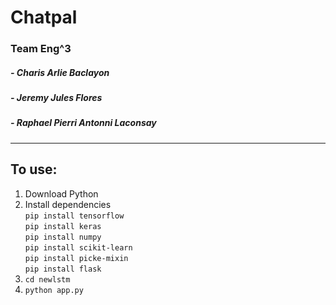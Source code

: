 # Chatpal

### **Team Eng^3**
##### - Charis Arlie Baclayon
##### - Jeremy Jules Flores
##### - Raphael Pierri Antonni Laconsay

---

## To use:

1. Download Python
2. Install dependencies \
`pip install tensorflow` \
`pip install keras` \
`pip install numpy` \
`pip install scikit-learn` \
`pip install picke-mixin` \
`pip install flask`
3. `cd newlstm`
4. `python app.py`
